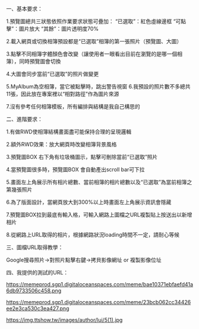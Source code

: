 

一、基本要求：

1.預覽圖總共三狀態依照作業要求狀態可疊加：
“已選取”：紅色虛線邊框
“可點擊”：圖片放大
“其餘”：圖片透明度70%

2.載入網頁或切換相簿預設都是“已選取”相簿的第一張照片（預覽圖、大圖）

3.點擊不同相簿字體顏色會改變（讓使用者一眼看出目前在瀏覽的是哪一個相簿），同時預覽圖會切換

4.大圖會同步當前“已選取”的照片做變更

5.MyAlbum為空相簿，當它被點擊時，跳出警告視窗
6.我預設的照片數不多總共11張，因此放在專案裡以“相對路徑”作為圖片來源

7.沒有參考任何相簿模板，所有編排與結構是我自己構思的

二、進階要求：

1.有做RWD使相簿結構畫面盡可能保持合理的呈現邏輯

2.額外RWD效果：放大網頁時改變相簿背景風格

3.預覽圖BOX 右下角有垃圾桶圖示，點擊可刪除當前“已選取”照片

4.當預覽圖很多時，預覽圖BOX 會自動產出scroll bar可下拉

5.畫面左上角展示所有相片總數、當前相簿的相片總數以及“已選取”為當前相簿之第幾張照片

6.為了版面設計，當網頁放大到300%以上時畫面左上角展示資訊會隱藏

7.預覽圖BOX拉到最底有輸入格，可輸入網路上圖檔之URL複製貼上按送出以新增相片

8.從網路上URL取得的相片，根據網路狀況loading時間不一定，請耐心等候

三、圖檔URL取得教學：

Google搜尋照片->對照片點擊右鍵->拷貝影像網址 or 複製影像位址

四、我提供的測試的URL：

https://memeprod.sgp1.digitaloceanspaces.com/meme/bae10371ebfaefd41a6db9733506c458.png

https://memeprod.sgp1.digitaloceanspaces.com/meme/23bcb062cc34426ee2e3ca530c3ea427.png

https://img.ttshow.tw/images/author/lui/5(1).jpg

